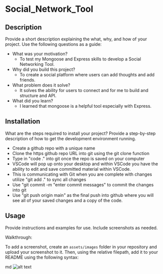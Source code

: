 # Social_Network_Tool

## Description
Provide a short description explaining the what, why, and how of your project. Use the following questions as a guide:
- What was your motivation?
  - To test my Mongoose and Express skills to develop a Social Networking Tool.
- Why did you build this project?
  - To create a social platform where users can add thoughts and add friends.
- What problem does it solve?
  - It solves the ability for users to connect and for me to build and structure and API.
- What did you learn?
  - I learned that mongoose is a helpful tool especially with Express.

## Installation
What are the steps required to install your project? Provide a step-by-step description of how to get the development environment running.
- Create a github repo with a unique name
- Clone the https github repo URL into git using the git clone function
- Type in "code ." into git once the repo is saved on your computer
- VSCode will pop up onto your desktop and within VSCode you have the ability to edit and save committed material within VSCode.
- This is communicating with Git when you are complete with changes utilize "git add ." to sync all changes
- Use "git commit -m "enter commit messages" to commit the changes into git
- Use "git push origin main" as the final push into github where you will see all of your saved changes and a copy of the code.

## Usage
Provide instructions and examples for use. Include screenshots as needed.

Walkthrough:

To add a screenshot, create an `assets/images` folder in your repository and upload your screenshot to it. Then, using the relative filepath, add it to your README using the following syntax:

md
![alt text](assets/images/screenshot.png)

